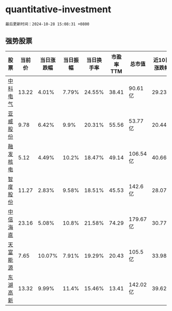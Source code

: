# quantitative-investment

`最后更新时间：2024-10-28 15:08:31 +0800`

## 强势股票

|股票|当前价|当日涨跌幅|当日振幅|当日换手率|市盈率TTM|总市值|近10日涨跌幅|
|----|----|----|----|----|----|----|----|
|[中科电气](https://xueqiu.com/S/SZ300035)|13.22|4.01%|7.79%|24.55%|38.41|90.61亿|29.23%|
|[亚威股份](https://xueqiu.com/S/SZ002559)|9.78|6.42%|9.9%|20.31%|55.56|53.77亿|20.44%|
|[融发核电](https://xueqiu.com/S/SZ002366)|5.12|4.49%|10.2%|18.47%|49.14|106.54亿|40.66%|
|[智度股份](https://xueqiu.com/S/SZ000676)|11.27|2.83%|9.58%|18.51%|45.53|142.6亿|28.07%|
|[中信海直](https://xueqiu.com/S/SZ000099)|23.16|5.08%|10.8%|21.58%|74.29|179.67亿|30.77%|
|[天富能源](https://xueqiu.com/S/SH600509)|7.65|10.07%|7.91%|19.29%|20.43|105.5亿|33.98%|
|[东湖高新](https://xueqiu.com/S/SH600133)|13.32|9.99%|11.4%|15.46%|13.41|142.02亿|39.62%|
